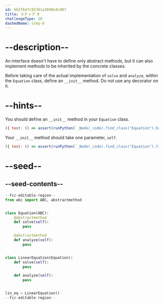 ```yaml
---
id: 662f6d7c92381a3049e4c987
title: ステップ 8
challengeType: 20
dashedName: step-8
---
```


# --description--

An interface doesn't have to define only abstract methods, but it can also implement methods to be inherited by the concrete classes.

Before taking care of the actual implementation of `solve` and `analyze`, within the `Equation` class, define an `__init__` method. Do not use any decorator on it.

# --hints--

You should define an `__init__` method in your `Equation` class.

```js
({ test: () => assert(runPython(`_Node(_code).find_class("Equation").has_function("__init__")`)) })
```

Your `__init__` method should take one parameter, `self`.

```js
({ test: () => assert(runPython(`_Node(_code).find_class("Equation").find_function("__init__").has_args("self")`)) })
```

# --seed--

## --seed-contents--

```py
--fcc-editable-region--
from abc import ABC, abstractmethod


class Equation(ABC):
    @abstractmethod
    def solve(self):
        pass

    @abstractmethod
    def analyze(self):
        pass


class LinearEquation(Equation):
    def solve(self):
        pass

    def analyze(self):
        pass


lin_eq = LinearEquation()
--fcc-editable-region--
```
